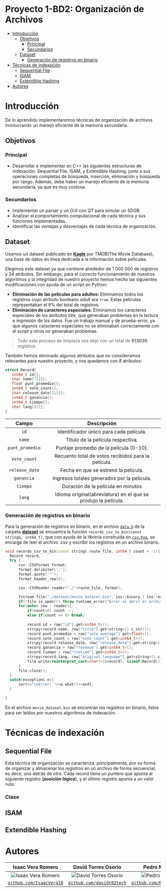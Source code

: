 # Proyecto 1-BD2: Organización de Archivos
- [Introducción](#introducción)
  - [Objetivos](#objetivos)
    - [Principal](#principal)
    - [Secundarios](#secundario)
  - [Dataset](#dataset)
    - [Generación de registros en binario](#generación-de-registros-en-binario)
- [Técnicas de indexación](#tecnicas-de-indexación)
  - [Sequential File](#sequential-file)
  - [ISAM](#isam)
  - [Extendible Hashing](#extendible-hashing)
- [Autores](#autores)

# Introducción
De lo aprendido implementaremos técnicas de organización de archivos involucrando un manejo eficiente de la memoria secundaria.
## Objetivos
### Principal
- Desarrollar e implementar en C++ las siguientes estructuras de indexación: Sequential File, ISAM, y Extendible Hashing; junto a sus operaciones completas de búsqueda, inserción, eliminación y búsqueda por rango. 
Además, debe haber un manejo eficiente de la memoria secundaria, ya que es muy costosa.

### Secundarios
- Implementar un parser y un GUI con QT para simular un SDGB.
- Analizar el comportamiento computacional de cada técnica y sus funciones implementadas.
- Identificar las ventajas y desventajas de cada técnica de organización.

## Dataset
Usamos un dataset publicado en **[Kagle](https://www.kaggle.com/datasets/asaniczka/tmdb-movies-dataset-2023-930k-movies/data)** por TMDB(The Movie Database), una base de datos en línea dedicada a la información sobre películas.

Elegimos este dataset ya que contiene alrededor de 1 000 000 de registros y 24 atributos. Sin embargo, para el correcto funcionamiento de nuestros algoritmos y la integridad de nuestro proyecto hemos hecho las siguientes modificaciones con ayuda de un script en Python:
- **Eliminación de las películas para adultos**: Eliminamos todos los registros cuyo atributo booleano *adult* era `true`. Estas películas representaban el 9% del total de registros.
- **Eliminación de caracteres especiales**: Eliminamos los caracteres especiales de los atributos *title*, que generaban problemas en la lectura e impresión de los datos. Fue un trabajo manual y de prueba-error, ya que algunos caracteres especiales no se eliminaban correctamente con el script y otros no generaban problemas.

>Todo este proceso de limpieza nos dejó con un total de **913035** registros.

También hemos eliminado algunos atributos que no consideramos relevantes para nuestro proyecto, y nos quedamos con *8* atributos:
 ```c++
 struct Record{
    int64_t id{};
    char name[71]{};
    float punt_promedio{};
    int64_t vote_count{};
    char release_date[11]{};
    int64_t ganancia{};
    int64_t tiempo{};
    char lang[3]{};
 }
 ```
|    **Campo**    |                            **Descripción**                                          | 
|:---------------:|:-----------------------------------------------------------------------------------:|
| ```id```        | Identificador único para cada película.             |  
| ```name```  | Título de la película respectiva. | 
| ```punt_promedio``` | Puntaje promedio de la película [0-10]. |
| ```vote_count``` | Recuento total de votos recibidos para la película.|
| ```release_date``` | Fecha en que se estrenó la película. |
| ```ganancia``` | Ingresos totales generados por la película. |
| ```tiempo``` | Duración de la película en minutos |
| ```lang``` | Idioma original(abreviatura) en el que se produjo la película. |

### Generación de registros en binario
Para la generación de registros en binario, en el archivo [`data.h`](https://github.com/IsaacVera10/DB2_project1/blob/main/dataset/data.h) de la carpeta [**dataset**](https://github.com/IsaacVera10/DB2_project1/tree/main/dataset) se encuentra la función `records_csv_to_bin(const string&, int64_t)`, que con ayuda de la librería construida en [`csv.hpp`](https://github.com/IsaacVera10/DB2_project1/blob/main/dataset/csv.hpp), se encarga de leer el archivo .csv y escribir los registros en un archivo binario.
  
  ```c++
  void records_csv_to_bin(const string& route_file, int64_t count = -1){
    Record record;
    try {
        csv::CSVFormat format;
        format.delimiter(',');
        format.quote('"');
        format.header_row(0);

        csv::CSVReader reader("./"+route_file, format);

        fstream file("./dataset/movie_dataset.bin", ios::binary | ios::out | ios::trunc);
        if(!file.is_open()) throw runtime_error("Error al abrir el archivo");
        for(auto& row : reader){
            if(count>0) count --;
            else if(count == 0) break;
            
            record.id = row["id"].get<int64_t>();
            strcpy(record.name, row["title"].get<string>().c_str());
            record.punt_promedio = row["vote_average"].get<float>();
            record.vote_count = row["vote_count"].get<int64_t>();
            strcpy(record.release_date, row["release_date"].get<string>().c_str());
            record.ganancia = row["revenue"].get<int64_t>();
            record.tiempo = row["runtime"].get<int64_t>();
            strcpy(record.lang, row["original_language"].get<string>().c_str());
            file.write(reinterpret_cast<char*>(&record), sizeof(Record));
        }
        file.close();
    }
    catch(exception& e){
        cerr<<"\nError: "<<e.what()<<endl;
    }

}
```
En el archivo `movie_dataset.bin` se encontrán los registros en binario, listos para ser leídos por nuestros algoritmos de indexación.


# Técnicas de indexación
## Sequential File
Esta técnica de organización se caracteriza, principalmente, por su forma de organizar y almacenar los registros en un archivo de forma secuencial, es decir, uno detrás de otro. Cada record tiene un puntero que apunta al siguiente registro (***posición lógica***), y el último registro apunta a un valor nulo.

### Clase



## ISAM
## Extendible Hashing


# Autores

|                     **Isaac Vera Romero**                   |                                 **David Torres Osorio**                                 |                       **Pedro Mori**                     |  **Leonardo Candio** |   **Esteban Vasquez**  |
|:----------------------------------------------------------------------------------:|:-----------------------------------------------------------------------------------:|:-----------------------------------------------------------------------------------:|:-----------------------------------------------------------------------------------:|:----:|
|           ![Isaac Vera Romero](https://avatars.githubusercontent.com/u/67709665?v=4)            |      ![David Torres Osorio](https://avatars.githubusercontent.com/u/63759366?v=4)       |              ![Pedro Mori](https://avatars.githubusercontent.com/u/82919499?v=4)              | ![Leonardo Candio](https://avatars.githubusercontent.com/u/75516714?v=4) | ![Esteban Vasquez](https://avatars.githubusercontent.com/u/41312479?v=4) |                                             
| <a href="https://github.com/IsaacVera10" target="_blank">`github.com/IsaacVera10`</a> | <a href="https://github.com/davidt02tech" target="_blank">`github.com/davidt02tech`</a> | <a href="https://github.com/PedroMO11" target="_blank">`github.com/PedroMO11`</a> | <a href="https://github.com/leonardocandio" target="_blank">`github.com/leonardocandio`</a>|<a href="https://github.com/MuchSquid" target="_blank">`github.com/MuchSquid`</a>|